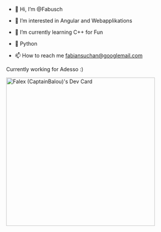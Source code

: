 - 👋 Hi, I’m @Fabusch
- 👀 I’m interested in Angular and Webapplikations
- 🌱 I’m currently learning C++ for Fun
- 💞 Python 

- 📫 How to reach me fabiansuchan@googlemail.com


Currently working for Adesso :)
<!---
Fabusch/Fabusch is a ✨ special ✨ repository because its `README.md` (this file) appears on your GitHub profile.
You can click the Preview link to take a look at your changes.
--->
<a href="https://app.daily.dev/Husamoli"><img src="https://api.daily.dev/devcards/146ee33377df44eea1fd65704c877a8e.png?r=u4d" width="400" alt="Falex (CaptainBalou)'s Dev Card"/></a>
